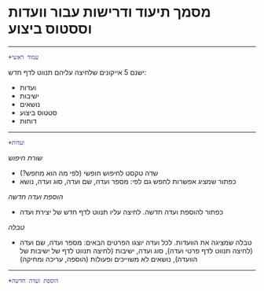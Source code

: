 # מסמך תיעוד ודרישות עבור וועדות וססטוס ביצוע

---

```diff
+עמוד ראשי
```

ישנם 5 אייקונים שלחיצה עליהם תנווט לדף חדש:
+ ועדות
+ ישיבות
+ נושאים
+ סטטוס ביצוע
+ דוחות

---

```diff
+ועדות
```
_שורת חיפוש_
+ שדה טקסט לחיפוש חופשי (לפי מה הוא מחפש?)
+ כפתור שמציג אפשרות לחפש גם לפי: מספר ועדה, שם ועדה, סוג ועדה, נושא

_הוספת ועדה חדשה_

+ כפתור להוספת ועדה חדשה. לחיצה עליו תנווט לדף חדש של יצירת ועדה

_טבלה_

+ טבלה שמציגה את הוועדות. לכל ועדה יוצגו הפרטים הבאים:
מספר ועדה, שם ועדה (לחיצה תנווט לדף פרטי ועדה), סוג ועדה, ישיבות (לחיצה תנווט לדף של ישיבות של הוועדה), נושאים לא משוייכים ופעולות (הוספה, עריכה ומחיקה)
---

```diff
+הוספת ועדה חדשה
```
